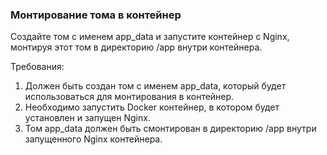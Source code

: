 
### Монтирование тома в контейнер

Создайте том с именем app_data и запустите контейнер с Nginx, монтируя этот том в директорию /app внутри контейнера.

Требования:
1. Должен быть создан том с именем app_data, который будет использоваться для монтирования в контейнер. 
2. Необходимо запустить Docker контейнер, в котором будет установлен и запущен Nginx. 
3. Том app_data должен быть смонтирован в директорию /app внутри запущенного Nginx контейнера.
